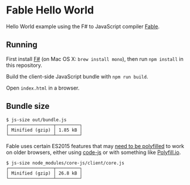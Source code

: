 # Fable Hello World

Hello World example using the F# to JavaScript compiler [Fable](http://fable.io/).

## Running

First install [F#](http://www.fsharp.org/) (on Mac OS X: `brew install mono`), then run `npm install` in this repository.

Build the client-side JavaScript bundle with `npm run build`.

Open `index.html` in a browser.

## Bundle size

```
$ js-size out/bundle.js
┌─────────────────┬─────────┐
│ Minified (gzip) │ 1.85 kB │
└─────────────────┴─────────┘
```

Fable uses certain ES2015 features that may [need to be polyfilled](http://fable.io/docs/compiling.html#Polyfill ) to work on older browsers, either using [code-js](https://github.com/zloirock/core-js) or with something like [Polyfill.io](https://polyfill.io/v2/docs/).

```
$ js-size node_modules/core-js/client/core.js
┌─────────────────┬─────────┐
│ Minified (gzip) │ 26.8 kB │
└─────────────────┴─────────┘
```
